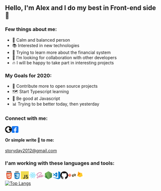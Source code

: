 ## Hello, I'm Alex and I do my best in Front-end side   👋

### Few things about me: 

- 👨 Calm and balanced person   
- 📚 Interested in new technologies 
- 💸 Trying to learn more about the financial system
- 👯 I’m looking for collaboration with other developers
- 🔥 I will be happy to take part in interesting projects


### My Goals for 2020:

- 🥅  Contribute more to open source projects
- 🗺️  Start Typescript learning 
- 🌱  Be good at Javascript
- 📊  Trying to be better today, then yesterday
 

### Connect with me:

[<img align="left" alt="" width="22px" src="https://raw.githubusercontent.com/iconic/open-iconic/master/svg/globe.svg" />][githubProfile]

[<img align="left" alt="" width="22px" src="https://raw.githubusercontent.com/edent/SuperTinyIcons/master/images/svg/facebook.svg" />][facebokProfile]
<br/>

#### Or simple write 📧 to me:
   storyday2012@gmail.com


### I'am working with these languages and tools:
 


<img align="left" alt="HTML5" width="26px" src="https://raw.githubusercontent.com/github/explore/80688e429a7d4ef2fca1e82350fe8e3517d3494d/topics/html/html.png" />

<img align="left" alt="CSS3" width="26px" src="https://raw.githubusercontent.com/github/explore/80688e429a7d4ef2fca1e82350fe8e3517d3494d/topics/css/css.png" />
<img align="left" alt="JavaScript" width="26px" src="https://raw.githubusercontent.com/github/explore/80688e429a7d4ef2fca1e82350fe8e3517d3494d/topics/javascript/javascript.png" />
<img align="left" alt="React" width="26px" src="https://raw.githubusercontent.com/github/explore/80688e429a7d4ef2fca1e82350fe8e3517d3494d/topics/react/react.png" />
<img align="left" alt="Sass" width="26px" src="https://raw.githubusercontent.com/github/explore/80688e429a7d4ef2fca1e82350fe8e3517d3494d/topics/sass/sass.png" />
<img align="left" alt="Node.js" width="26px" src="https://raw.githubusercontent.com/github/explore/80688e429a7d4ef2fca1e82350fe8e3517d3494d/topics/nodejs/nodejs.png" />
<img align="left" alt="Visual Studio Code" width="26px" src="https://raw.githubusercontent.com/github/explore/80688e429a7d4ef2fca1e82350fe8e3517d3494d/topics/visual-studio-code/visual-studio-code.png" />
<img align="left" alt="GitHub" width="26px" src="https://raw.githubusercontent.com/github/explore/78df643247d429f6cc873026c0622819ad797942/topics/github/github.png" />
<img align="left" alt="Git" width="26px" src="https://raw.githubusercontent.com/github/explore/80688e429a7d4ef2fca1e82350fe8e3517d3494d/topics/git/git.png" />
<img align="left"  height="20" width="26px" alt="Firebase" src="https://raw.githubusercontent.com/github/explore/80688e429a7d4ef2fca1e82350fe8e3517d3494d/topics/firebase/firebase.png">

<br />


[![Top Langs](https://github-readme-stats.vercel.app/api/top-langs/?username=anuraghazra)](https://github.com/anuraghazra/github-readme-stats)

[githubProfile]: https://github.com/alexkobrin
[facebokProfile]: https://www.facebook.com/alexharamatsenka



